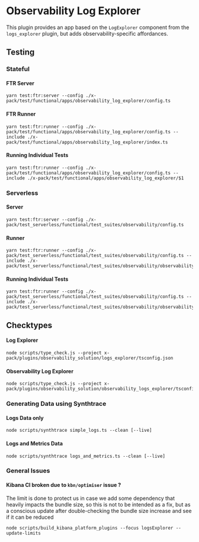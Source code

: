 # Observability Log Explorer

This plugin provides an app based on the `LogExplorer` component from the `logs_explorer` plugin, but adds observability-specific affordances.

## Testing

### Stateful

#### FTR Server
```
yarn test:ftr:server --config ./x-pack/test/functional/apps/observability_log_explorer/config.ts
```

#### FTR Runner
```
yarn test:ftr:runner --config ./x-pack/test/functional/apps/observability_log_explorer/config.ts --include ./x-pack/test/functional/apps/observability_log_explorer/index.ts
```

#### Running Individual Tests
```
yarn test:ftr:runner --config ./x-pack/test/functional/apps/observability_log_explorer/config.ts --include ./x-pack/test/functional/apps/observability_log_explorer/$1
```

### Serverless

#### Server
```
yarn test:ftr:server --config ./x-pack/test_serverless/functional/test_suites/observability/config.ts
```

#### Runner
```
yarn test:ftr:runner --config ./x-pack/test_serverless/functional/test_suites/observability/config.ts --include ./x-pack/test_serverless/functional/test_suites/observability/observability_log_explorer/index.ts
```
#### Running Individual Tests
```
yarn test:ftr:runner --config ./x-pack/test_serverless/functional/test_suites/observability/config.ts --include ./x-pack/test_serverless/functional/test_suites/observability/observability_log_explorer/$1
```

## Checktypes

#### Log Explorer
```
node scripts/type_check.js --project x-pack/plugins/observability_solution/logs_explorer/tsconfig.json
```
#### Observability Log Explorer
```
node scripts/type_check.js --project x-pack/plugins/observability_solution/observability_logs_explorer/tsconfig.json
```

### Generating Data using Synthtrace

#### Logs Data only
```
node scripts/synthtrace simple_logs.ts --clean [--live]
```

#### Logs and Metrics Data
```
node scripts/synthtrace logs_and_metrics.ts --clean [--live]
```

### General Issues

#### Kibana CI broken due to `kbn/optimiser` issue ?

The limit is done to protect us in case we add some dependency that heavily impacts the bundle size, so this is not to be intended as a fix, but as a conscious update after double-checking the bundle size increase and see if it can be reduced

```
node scripts/build_kibana_platform_plugins --focus logsExplorer --update-limits
```